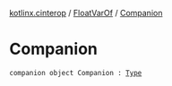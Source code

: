 [kotlinx.cinterop](../index.md) / [FloatVarOf](index.md) / [Companion](./-companion.md)

# Companion

`companion object Companion : `[`Type`](../-c-primitive-var/-type/index.md)